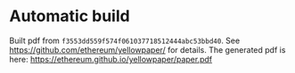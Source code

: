 # Automatic build
Built pdf from `f3553dd559f574f061037718512444abc53bbd40`. See https://github.com/ethereum/yellowpaper/ for details.
The generated pdf is here: https://ethereum.github.io/yellowpaper/paper.pdf
